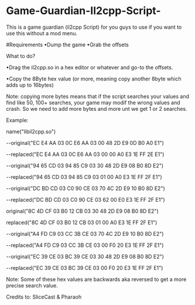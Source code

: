 # Game-Guardian-Il2cpp-Script-
This is a game guardian (il2cpp Script) for you guys to use if you want to use this without a mod menu. 

#Requirements
•Dump the game
•Grab the offsets

What to do?

•Drag the il2cpp.so in a hex editor or whatever and go-to the offsets.

•Copy the 8Byte hex value (or more, meaning copy another 8byte which adds up to 16bytes)

Note: copying more bytes means that if the script searches your values and find like 50, 100+ searches, your game may 
modif the wrong values and crash. So we need to add more bytes and more unt we get 1 or 2 searches.

Example: 

name("libil2cpp.so")

--original("EC E4 AA 03 0C E6 AA 03 00 48 2D E9 0D B0 A0 E1")

--replaced("EC E4 AA 03 0C E6 AA 03 00 00 A0 E3 1E FF 2E E1")

--original("94 65 CD 03 94 85 C9 03 30 48 2D E9 08 B0 8D E2")

--replaced("94 65 CD 03 94 85 C9 03 01 00 A0 E3 1E FF 2F E1")

--original("DC BD CD 03 C0 90 CE 03 70 4C 2D E9 10 B0 8D E2")

--replaced("DC BD CD 03 C0 90 CE 03 62 00 E0 E3 1E FF 2F E1")

original("8C 4D CF 03 B0 12 CB 03 30 48 2D E9 08 B0 8D E2")

replaced("8C 4D CF 03 B0 12 CB 03 01 00 A0 E3 1E FF 2F E1")

--original("A4 FD C9 03 CC 3B CE 03 70 4C 2D E9 10 B0 8D E2")

--replaced("A4 FD C9 03 CC 3B CE 03 00 F0 20 E3 1E FF 2F E1")

--original("EC 39 CE 03 BC 39 CE 03 30 48 2D E9 08 B0 8D E2")

--replaced("EC 39 CE 03 BC 39 CE 03 00 F0 20 E3 1E FF 2F E1")


Note: Some of these hex values are backwards aka reversed to get a more precise search value.

Credits to: SliceCast & Pharaoh
